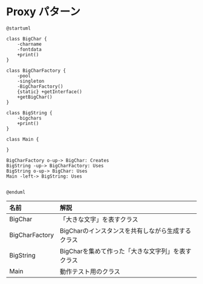 # Proxy パターン


```uml
@startuml

class BigChar {
    -charname
    -fontdata
    +print()
}

class BigCharFactory {
    -pool
    -singleton
    -BigCharFactory()
    {static} +getInterface()
    +getBigChar()
}

class BigString {
    -bigchars
    +print()
}

class Main {
    
}

BigCharFactory o-up-> BigChar: Creates
BigString -up-> BigCharFactory: Uses
BigString o-up-> BigChar: Uses
Main -left-> BigString: Uses


@enduml
```


| 名前 | 解説 |
|:----|:----|
| BigChar | 「大きな文字」を表すクラス |
| BigCharFactory | BigCharのインスタンスを共有しながら生成するクラス |
| BigString | BigCharを集めて作った「大きな文字列」を表すクラス |
| Main | 動作テスト用のクラス |
